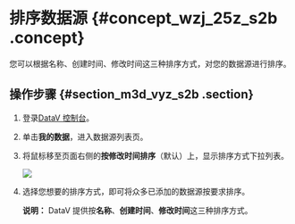 # 排序数据源 {#concept_wzj_25z_s2b .concept}

您可以根据名称、创建时间、修改时间这三种排序方式，对您的数据源进行排序。

## 操作步骤 {#section_m3d_vyz_s2b .section}

1.  登录[DataV 控制台](https://datav.aliyun.com/)。
2.  单击**我的数据**，进入数据源列表页。
3.  将鼠标移至页面右侧的**按修改时间排序**（默认）上，显示排序方式下拉列表。

    ![](http://static-aliyun-doc.oss-cn-hangzhou.aliyuncs.com/assets/img/17351/154389404510566_zh-CN.png)

4.  选择您想要的排序方式，即可将众多已添加的数据源按要求排序。

    **说明：** DataV 提供按**名称**、**创建时间**、**修改时间**这三种排序方式。


